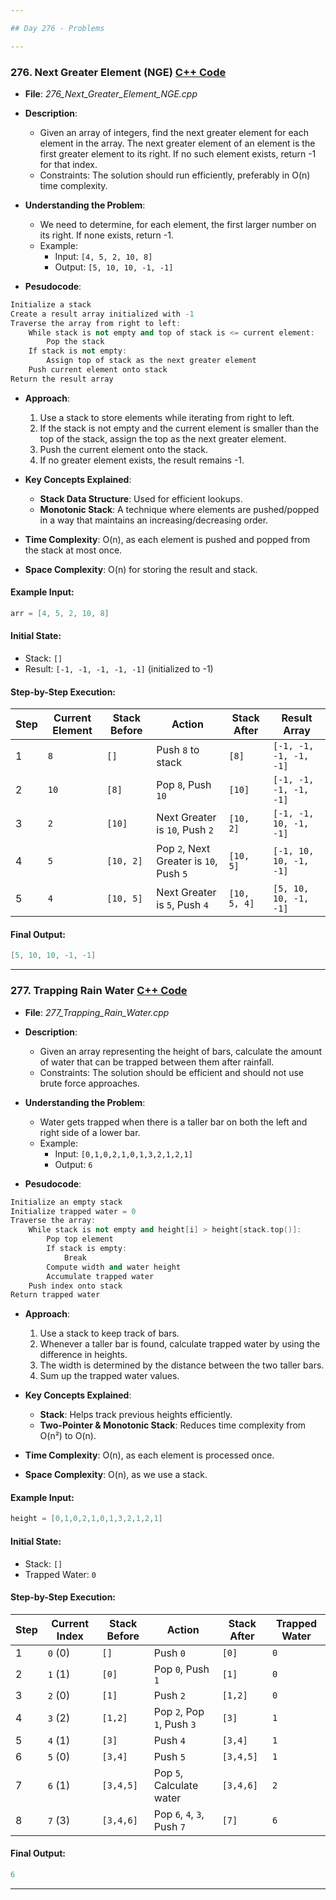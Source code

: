 ```yaml
---

## Day 276 - Problems  

---
```


### 276. **Next Greater Element (NGE)** [C++ Code](./_276_Next_Greater_Element_NGE.cpp)  

- **File**: _276_Next_Greater_Element_NGE.cpp_  
- **Description**:  
  - Given an array of integers, find the next greater element for each element in the array. The next greater element of an element is the first greater element to its right. If no such element exists, return -1 for that index.  
  - Constraints: The solution should run efficiently, preferably in O(n) time complexity.  

- **Understanding the Problem**:  
  - We need to determine, for each element, the first larger number on its right. If none exists, return -1.
  - Example:  
    - Input: `[4, 5, 2, 10, 8]`  
    - Output: `[5, 10, 10, -1, -1]`  

- **Pesudocode**:
```cpp
Initialize a stack
Create a result array initialized with -1
Traverse the array from right to left:
    While stack is not empty and top of stack is <= current element:
        Pop the stack
    If stack is not empty:
        Assign top of stack as the next greater element
    Push current element onto stack
Return the result array
```

- **Approach**:  
  1. Use a stack to store elements while iterating from right to left.  
  2. If the stack is not empty and the current element is smaller than the top of the stack, assign the top as the next greater element.  
  3. Push the current element onto the stack.  
  4. If no greater element exists, the result remains -1.  

- **Key Concepts Explained**:  
  - **Stack Data Structure**: Used for efficient lookups.  
  - **Monotonic Stack**: A technique where elements are pushed/popped in a way that maintains an increasing/decreasing order.  

- **Time Complexity**: O(n), as each element is pushed and popped from the stack at most once.  
- **Space Complexity**: O(n) for storing the result and stack.  

#### **Example Input:**
```cpp
arr = [4, 5, 2, 10, 8]
```

#### **Initial State:**
- Stack: `[]`
- Result: `[-1, -1, -1, -1, -1]` (initialized to -1)

#### **Step-by-Step Execution:**
| Step | Current Element | Stack Before | Action | Stack After | Result Array |
|------|---------------|--------------|--------|-------------|--------------|
| 1 | `8` | `[]` | Push `8` to stack | `[8]` | `[-1, -1, -1, -1, -1]` |
| 2 | `10` | `[8]` | Pop `8`, Push `10` | `[10]` | `[-1, -1, -1, -1, -1]` |
| 3 | `2` | `[10]` | Next Greater is `10`, Push `2` | `[10, 2]` | `[-1, -1, 10, -1, -1]` |
| 4 | `5` | `[10, 2]` | Pop `2`, Next Greater is `10`, Push `5` | `[10, 5]` | `[-1, 10, 10, -1, -1]` |
| 5 | `4` | `[10, 5]` | Next Greater is `5`, Push `4` | `[10, 5, 4]` | `[5, 10, 10, -1, -1]` |

#### **Final Output:**
```cpp
[5, 10, 10, -1, -1]
```

---

### 277. **Trapping Rain Water** [C++ Code](./_277_Trapping_Rain_Water.cpp)  

- **File**: _277_Trapping_Rain_Water.cpp_  
- **Description**:  
  - Given an array representing the height of bars, calculate the amount of water that can be trapped between them after rainfall.  
  - Constraints: The solution should be efficient and should not use brute force approaches.  

- **Understanding the Problem**:  
  - Water gets trapped when there is a taller bar on both the left and right side of a lower bar.  
  - Example:  
    - Input: `[0,1,0,2,1,0,1,3,2,1,2,1]`  
    - Output: `6`  

- **Pesudocode**:
```cpp
Initialize an empty stack
Initialize trapped water = 0
Traverse the array:
    While stack is not empty and height[i] > height[stack.top()]:
        Pop top element
        If stack is empty:
            Break
        Compute width and water height
        Accumulate trapped water
    Push index onto stack
Return trapped water
```

- **Approach**:  
  1. Use a stack to keep track of bars.
  2. Whenever a taller bar is found, calculate trapped water by using the difference in heights.
  3. The width is determined by the distance between the two taller bars.
  4. Sum up the trapped water values.  

- **Key Concepts Explained**:  
  - **Stack**: Helps track previous heights efficiently.
  - **Two-Pointer & Monotonic Stack**: Reduces time complexity from O(n²) to O(n).
  
- **Time Complexity**: O(n), as each element is processed once.  
- **Space Complexity**: O(n), as we use a stack.  

#### **Example Input:**
```cpp
height = [0,1,0,2,1,0,1,3,2,1,2,1]
```

#### **Initial State:**
- Stack: `[]`
- Trapped Water: `0`

#### **Step-by-Step Execution:**
| Step | Current Index | Stack Before | Action | Stack After | Trapped Water |
|------|-------------|--------------|--------|-------------|---------------|
| 1 | `0` (0) | `[]` | Push `0` | `[0]` | `0` |
| 2 | `1` (1) | `[0]` | Pop `0`, Push `1` | `[1]` | `0` |
| 3 | `2` (0) | `[1]` | Push `2` | `[1,2]` | `0` |
| 4 | `3` (2) | `[1,2]` | Pop `2`, Pop `1`, Push `3` | `[3]` | `1` |
| 5 | `4` (1) | `[3]` | Push `4` | `[3,4]` | `1` |
| 6 | `5` (0) | `[3,4]` | Push `5` | `[3,4,5]` | `1` |
| 7 | `6` (1) | `[3,4,5]` | Pop `5`, Calculate water | `[3,4,6]` | `2` |
| 8 | `7` (3) | `[3,4,6]` | Pop `6`, `4`, `3`, Push `7` | `[7]` | `6` |

#### **Final Output:**
```cpp
6
```

---


